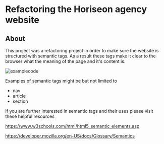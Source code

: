 # Refactoring the Horiseon agency website

## About

This project was a refactoring project in order to make sure the website is structured with semantic tags. As a result these tags make it clear to the browser what the meaning of the page and it's content is. 

![examplecode](https://user-images.githubusercontent.com/67862734/138595805-b4b77486-d8d5-4fdd-82db-ec0a888ab434.png)

Examples of semantic tags might be but not limited to 

- nav
- article 
- section 

If you are further interested in semantic tags and their uses please visit these helpful resources 

https://www.w3schools.com/html/html5_semantic_elements.asp

https://developer.mozilla.org/en-US/docs/Glossary/Semantics

